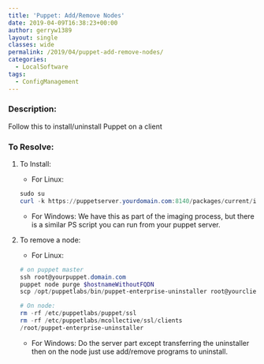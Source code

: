 ```yaml
---
title: 'Puppet: Add/Remove Nodes'
date: 2019-04-09T16:38:23+00:00
author: gerryw1389
layout: single
classes: wide
permalink: /2019/04/puppet-add-remove-nodes/
categories:
  - LocalSoftware
tags:
  - ConfigManagement
---
```

<!--more-->

### Description:

Follow this to install/uninstall Puppet on a client

### To Resolve:

1. To Install:

   - For Linux:

   ```powershell
   sudo su
   curl -k https://puppetserver.yourdomain.com:8140/packages/current/install.bash | bash
   ```

   - For Windows: We have this as part of the imaging process, but there is a similar PS script you can run from your puppet server.

2. To remove a node:

   - For Linux:

   ```powershell
   # on puppet master
   ssh root@yourpuppet.domain.com
   puppet node purge $hostnameWithoutFQDN
   scp /opt/puppetlabs/bin/puppet-enterprise-uninstaller root@yourclient.domain.com:/root/

   # On node:
   rm -rf /etc/puppetlabs/puppet/ssl
   rm -rf /etc/puppetlabs/mcollective/ssl/clients
   /root/puppet-enterprise-uninstaller
   ```

   - For Windows: Do the server part except transferring the uninstaller then on the node just use add/remove programs to uninstall.